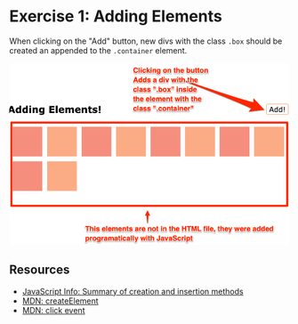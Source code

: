 # Exercise 1: Adding Elements

When clicking on the "Add" button,
new divs with the class `.box`
should be created an appended
to the `.container` element.

![Figure 1: End Result](pic1.png)

## Resources

- [JavaScript Info: Summary of creation and insertion methods](https://javascript.info/modifying-document#summary)
- [MDN: createElement](https://developer.mozilla.org/en-US/docs/Web/API/Document/createElement)
- [MDN: click event](https://developer.mozilla.org/en-US/docs/Web/API/Element/click_event#javascript)
